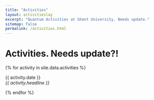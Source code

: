 ```yaml
---
title: "Activities"
layout: activitieslay
excerpt: "Quantum Activities at Ghent University. Needs update."
sitemap: false
permalink: /activities.html
---
```


# Activities. Needs update?!

{% for activity in site.data.activities %}
<p>{{ activity.date }} <br>
<em>{{ activity.headline }}</em></p>
{% endfor %}



